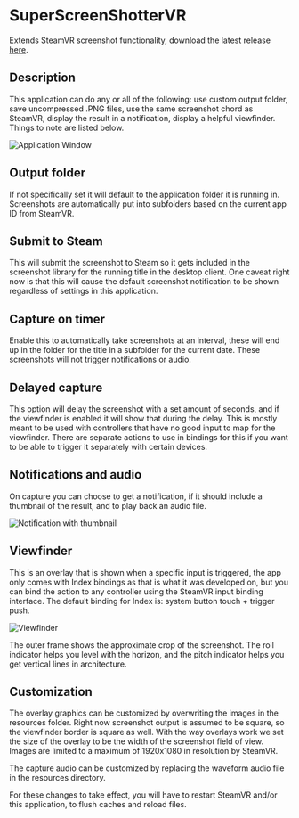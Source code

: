# SuperScreenShotterVR
Extends SteamVR screenshot functionality, download the latest release [here](https://github.com/BOLL7708/SuperScreenShotterVR/releases).

## Description
This application can do any or all of the following: use custom output folder, save uncompressed .PNG files, use the same screenshot chord as SteamVR, display the result in a notification, display a helpful viewfinder. Things to note are listed below.

![Application Window](https://i.imgur.com/hSPl9JK.png)

## Output folder
If not specifically set it will default to the application folder it is running in. Screenshots are automatically put into subfolders based on the current app ID from SteamVR.

## Submit to Steam
This will submit the screenshot to Steam so it gets included in the screenshot library for the running title in the desktop client. One caveat right now is that this will cause the default screenshot notification to be shown regardless of settings in this application.

## Capture on timer
Enable this to automatically take screenshots at an interval, these will end up in the folder for the title in a subfolder for the current date. These screenshots will not trigger notifications or audio.

## Delayed capture
This option will delay the screenshot with a set amount of seconds, and if the viewfinder is enabled it will show that during the delay. This is mostly meant to be used with controllers that have no good input to map for the viewfinder. There are separate actions to use in bindings for this if you want to be able to trigger it separately with certain devices.

## Notifications and audio
On capture you can choose to get a notification, if it should include a thumbnail of the result, and to play back an audio file.

![Notification with thumbnail](https://i.imgur.com/bzhFmbJ.png)

## Viewfinder
This is an overlay that is shown when a specific input is triggered, the app only comes with Index bindings as that is what it was developed on, but you can bind the action to any controller using the SteamVR input binding interface. The default binding for Index is: system button touch + trigger push.

![Viewfinder](https://i.imgur.com/yLfqear.jpg)

The outer frame shows the approximate crop of the screenshot. The roll indicator helps you  level with the horizon, and the pitch indicator helps you get vertical lines in architecture.

## Customization
The overlay graphics can be customized by overwriting the images in the resources folder. Right now screenshot output is assumed to be square, so the viewfinder border is square as well. With the way overlays work we set the size of the overlay to be the width of the screenshot field of view. Images are limited to a maximum of 1920x1080 in resolution by SteamVR.

The capture audio can be customized by replacing the waveform audio file in the resources directory.

For these changes to take effect, you will have to restart SteamVR and/or this application, to flush caches and reload files.
